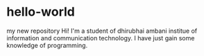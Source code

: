 # hello-world
my new repository
Hi!
I'm a student of dhirubhai ambani institue of information and communication technology.
I have just gain some knowledge of programming.
